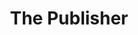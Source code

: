 ---
pid: rs128
title: The Publisher
location_transcription: New Wash. Sq.
coordinates: "[-75.152041922544, 39.946989820364]"
zipcode: '19103'
gen_neighborhood: Center City
neighborhood: Rittenhouse Square,Avenue of The Arts,Logan Square,Fitler Square
outside_phl: 
age: '49'
age_range: 40-49
instagram: 
image_file_name: rs_128.jpg
proposal_transcription: A work commemorating the history of publishing in Philly -
  the original HQ of books + magazines (back in the day!) a book? A printer
topic: 
topic_summary: 
type: 
keywords_other: 
credit: 
image_labels: 
twitter: 
facebook: 
permalink: "/monuments/rs128/"
layout: item-page
---